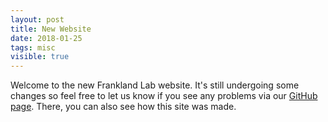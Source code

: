```yaml
---
layout: post
title: New Website
date: 2018-01-25
tags: misc
visible: true
---
```

Welcome to the new Frankland Lab website. It's still undergoing some changes so feel free to let us know if you see any problems via our [GitHub page](https://github.com/jf-lab/franklandlab). There, you can also see how this site was made.
